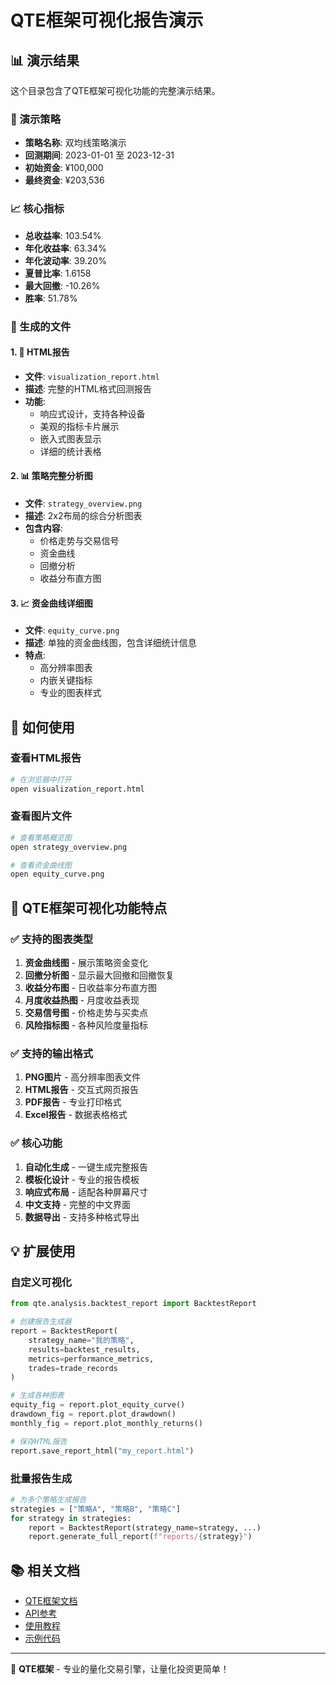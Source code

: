 # QTE框架可视化报告演示

## 📊 演示结果

这个目录包含了QTE框架可视化功能的完整演示结果。

### 🎯 演示策略
- **策略名称**: 双均线策略演示
- **回测期间**: 2023-01-01 至 2023-12-31
- **初始资金**: ¥100,000
- **最终资金**: ¥203,536

### 📈 核心指标
- **总收益率**: 103.54%
- **年化收益率**: 63.34%
- **年化波动率**: 39.20%
- **夏普比率**: 1.6158
- **最大回撤**: -10.26%
- **胜率**: 51.78%

### 📁 生成的文件

#### 1. 📄 HTML报告
- **文件**: `visualization_report.html`
- **描述**: 完整的HTML格式回测报告
- **功能**: 
  - 响应式设计，支持各种设备
  - 美观的指标卡片展示
  - 嵌入式图表显示
  - 详细的统计表格

#### 2. 📊 策略完整分析图
- **文件**: `strategy_overview.png`
- **描述**: 2x2布局的综合分析图表
- **包含内容**:
  - 价格走势与交易信号
  - 资金曲线
  - 回撤分析
  - 收益分布直方图

#### 3. 📈 资金曲线详细图
- **文件**: `equity_curve.png`
- **描述**: 单独的资金曲线图，包含详细统计信息
- **特点**:
  - 高分辨率图表
  - 内嵌关键指标
  - 专业的图表样式

## 🚀 如何使用

### 查看HTML报告
```bash
# 在浏览器中打开
open visualization_report.html
```

### 查看图片文件
```bash
# 查看策略概览图
open strategy_overview.png

# 查看资金曲线图
open equity_curve.png
```

## 🎨 QTE框架可视化功能特点

### ✅ 支持的图表类型
1. **资金曲线图** - 展示策略资金变化
2. **回撤分析图** - 显示最大回撤和回撤恢复
3. **收益分布图** - 日收益率分布直方图
4. **月度收益热图** - 月度收益表现
5. **交易信号图** - 价格走势与买卖点
6. **风险指标图** - 各种风险度量指标

### ✅ 支持的输出格式
1. **PNG图片** - 高分辨率图表文件
2. **HTML报告** - 交互式网页报告
3. **PDF报告** - 专业打印格式
4. **Excel报告** - 数据表格格式

### ✅ 核心功能
1. **自动化生成** - 一键生成完整报告
2. **模板化设计** - 专业的报告模板
3. **响应式布局** - 适配各种屏幕尺寸
4. **中文支持** - 完整的中文界面
5. **数据导出** - 支持多种格式导出

## 💡 扩展使用

### 自定义可视化
```python
from qte.analysis.backtest_report import BacktestReport

# 创建报告生成器
report = BacktestReport(
    strategy_name="我的策略",
    results=backtest_results,
    metrics=performance_metrics,
    trades=trade_records
)

# 生成各种图表
equity_fig = report.plot_equity_curve()
drawdown_fig = report.plot_drawdown()
monthly_fig = report.plot_monthly_returns()

# 保存HTML报告
report.save_report_html("my_report.html")
```

### 批量报告生成
```python
# 为多个策略生成报告
strategies = ["策略A", "策略B", "策略C"]
for strategy in strategies:
    report = BacktestReport(strategy_name=strategy, ...)
    report.generate_full_report(f"reports/{strategy}")
```

## 📚 相关文档

- [QTE框架文档](../../docs/)
- [API参考](../../docs/api/)
- [使用教程](../../docs/tutorials/)
- [示例代码](../)

---

🎉 **QTE框架** - 专业的量化交易引擎，让量化投资更简单！ 